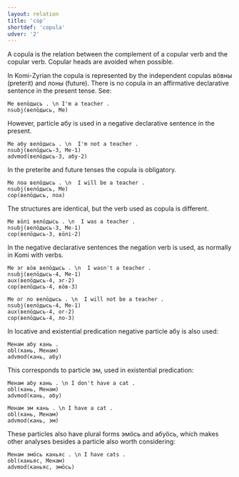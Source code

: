 ```yaml
---
layout: relation
title: 'cop'
shortdef: 'copula'
udver: '2'
---
```


A copula is the relation between the complement of a copular verb and
the copular verb. Copular heads are avoided when possible.

In Komi-Zyrian the copula is represented by the independent copulas вӧвны (preterit) and лоны (future). There is no copula in an affirmative declarative sentence in the present tense. See:

~~~ sdparse
Ме велӧдысь . \n I'm a teacher .
nsubj(велӧдысь, Ме)
~~~

However, particle абу is used in a negative declarative sentence in the present.

~~~ sdparse
Ме абу велӧдысь . \n  I'm not a teacher .
nsubj(велӧдысь-3, Ме-1)
advmod(велӧдысь-3, абу-2)
~~~

In the preterite and future tenses the copula is obligatory. 

~~~ sdparse
Ме лоа велӧдысь . \n  I will be a teacher .
nsubj(велӧдысь, Ме)
cop(велӧдысь, лоа)
~~~

The structures are identical, but the verb used as copula is different.

~~~ sdparse
Ме вӧлі велӧдысь . \n  I was a teacher .
nsubj(велӧдысь-3, Ме-1)
cop(велӧдысь-3, вӧлі-2)
~~~

In the negative declarative sentences the negation verb is used, as normally in Komi with verbs.

~~~ sdparse
Ме эг вӧв велӧдысь . \n  I wasn't a teacher .
nsubj(велӧдысь-4, Ме-1)
aux(велӧдысь-4, эг-2)
cop(велӧдысь-4, вӧв-3)
~~~

~~~ sdparse
Ме ог ло велӧдысь . \n  I will not be a teacher .
nsubj(велӧдысь-4, Ме-1)
aux(велӧдысь-4, ог-2)
cop(велӧдысь-4, ло-3)
~~~

In locative and existential predication negative particle абу is also used: 

~~~ sdparse
Менам абу кань .
obl(кань, Менам)
advmod(кань, абу)
~~~

This corresponds to particle эм, used in existential predication: 

~~~ sdparse
Менам абу кань . \n I don't have a cat .
obl(кань, Менам)
advmod(кань, абу)
~~~

~~~ sdparse
Менам эм кань . \n I have a cat .
obl(кань, Менам)
advmod(кань, эм)
~~~

These particles also have plural forms эмӧсь and абуӧсь, which makes other analyses besides a particle also worth considering:

~~~ sdparse
Менам эмӧсь каньяс . \n I have cats .
obl(каньяс, Менам)
advmod(каньяс, эмӧсь)
~~~

<!-- Interlanguage links updated Čt lis 12 09:43:20 CET 2020 -->
